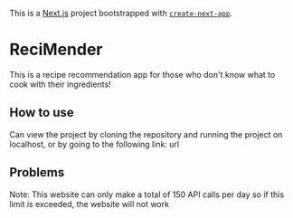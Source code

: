 This is a [Next.js](https://nextjs.org/) project bootstrapped with [`create-next-app`](https://github.com/vercel/next.js/tree/canary/packages/create-next-app).

# ReciMender

This is a recipe recommendation app for those who don't know what to cook with their ingredients!

## How to use

Can view the project by cloning the repository and running the project on localhost, or by going to the following link: url

## Problems

Note: This website can only make a total of 150 API calls per day so if this limit is exceeded, the website will not work